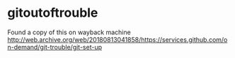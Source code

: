 # gitoutoftrouble
Found a copy of this on wayback machine
http://web.archive.org/web/20180813041858/https://services.github.com/on-demand/git-trouble/git-set-up
